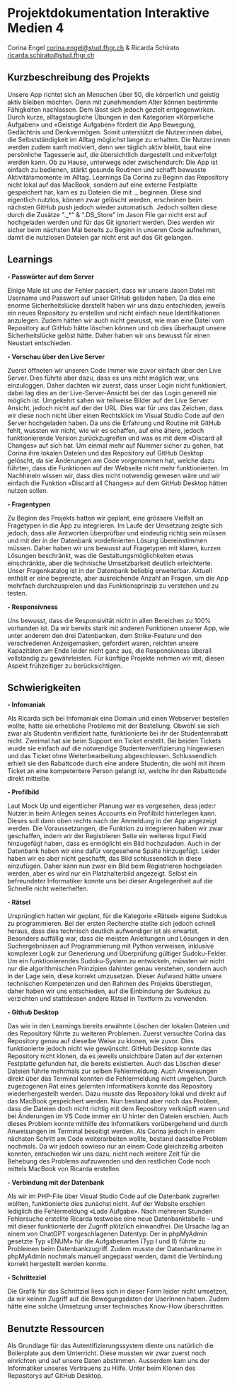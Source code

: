 # Projektdokumentation Interaktive Medien 4

Corina Engel corina.engel@stud.fhgr.ch & Ricarda Schirato ricarda.schirato@stud.fhgr.ch

## **Kurzbeschreibung des Projekts**

Unsere App richtet sich an Menschen über 50, die körperlich und geistig aktiv bleiben möchten. Denn mit zunehmendem Alter können bestimmte Fähigkeiten nachlassen. Dem lässt sich jedoch gezielt entgegenwirken. Durch kurze, alltagstaugliche Übungen in den Kategorien «Körperliche Aufgaben» und «Geistige Aufgaben» fördert die App Bewegung, Gedächtnis und Denkvermögen. Somit unterstützt die Nutzer:innen dabei, die Selbstständigkeit im Alltag möglichst lange zu erhalten.
Die Nutzer:innen werden zudem sanft motiviert, denn wer täglich aktiv bleibt, baut eine persönliche Tagesserie auf, die übersichtlich dargestellt und mitverfolgt werden kann.
Ob zu Hause, unterwegs oder zwischendurch: Die App ist einfach zu bedienen, stärkt gesunde Routinen und schafft bewusste Aktivitätsmomente im Alltag.
Learnings
Da Corina zu Beginn das Repository nicht lokal auf das MacBook, sondern auf eine externe Festplatte gespeichert hat, kam es zu Dateien die mit ._ beginnen. Diese sind eigentlich nutzlos, können zwar gelöscht werden, erscheinen beim nächsten GitHub push jedoch wieder automatisch. Jedoch sollten diese durch die Zusätze   "._*" & ".DS_Store" im Jason File gar nicht erst auf hochgeladen werden und für das Git ignoriert werden. Dies werden wir sicher beim nächsten Mal bereits zu Beginn in unseren Code aufnehmen, damit die nutzlosen Dateien gar nicht erst auf das Git gelangen. 

## Learnings

**-	Passwörter auf dem Server**

Einige Male ist uns der Fehler passiert, dass wir unsere Jason Datei mit Username und Passwort auf unser GitHub geladen haben. Da dies eine enorme Sicherheitslücke darstellt haben wir uns dazu entschieden, jeweils ein neues Repository zu erstellen und nicht einfach neue Identifikationen anzulegen. Zudem hätten wir auch nicht gewusst, wie man eine Datei vom Repository auf GitHub hätte löschen können und ob dies überhaupt unsere Sicherheitslücke gelöst hätte. Daher haben wir uns bewusst für einen Neustart entschieden. 

**-	Vorschau über den Live Server**

Zuerst öffneten wir unseren Code immer wie zuvor einfach über den Live Server. Dies führte aber dazu, dass es uns nicht möglich war, uns einzuloggen. Daher dachten wir zuerst, dass unser Login nicht funktioniert, dabei lag dies an der Live-Server-Ansicht bei der das Login generell nie möglich ist.
Umgekehrt sahen wir teilweise Bilder auf der Live Server Ansicht, jedoch nicht auf der der URL. Dies war für uns das Zeichen, dass wir diese noch nicht über einen Rechtsklick im Visual Studio Code auf den Server hochgeladen haben. 
Da uns die Erfahrung und Routine mit GitHub fehlt, wussten wir nicht, wie wir es schaffen, auf eine ältere, jedoch funktionierende Version zurückzugreifen und was es mit dem «Discard all Changes» auf sich hat. Um einmal mehr auf Nummer sicher zu gehen, hat Corina ihre lokalen Dateien und das Repository auf GitHub Desktop gelöscht, da sie Änderungen am Code vorgenommen hat, welche dazu führten, dass die Funktionen auf der Webseite nicht mehr funktionierten. Im Nachhinein wissen wir, dass dies nicht notwendig gewesen wäre und wir einfach die Funktion «Discard all Changes» auf dem GitHub Desktop hätten nutzen sollen. 

**-	Fragentypen**

Zu Beginn des Projekts hatten wir geplant, eine grössere Vielfalt an Fragetypen in die App zu integrieren. Im Laufe der Umsetzung zeigte sich jedoch, dass alle Antworten überprüfbar und eindeutig richtig sein müssen und mit der in der Datenbank vordefinierten Lösung übereinstimmen müssen. Daher haben wir uns bewusst auf Fragetypen mit klaren, kurzen Lösungen beschränkt, was die Gestaltungsmöglichkeiten etwas einschränkte, aber die technische Umsetzbarkeit deutlich erleichterte.
Unser Fragenkatalog ist in der Datenbank beliebig erweiterbar. Aktuell enthält er eine begrenzte, aber ausreichende Anzahl an Fragen, um die App mehrfach durchzuspielen und das Funktionsprinzip zu verstehen und zu testen.

**- Responsivness**

Uns bewusst, dass die Responsivität nicht in allen Bereichen zu 100% vorhanden ist. Da wir bereits stark mit anderen Funktionen unserer App, wie unter anderem den drei Datenbanken, dem Strike-Feature und den verschiedenen Anzeigemasken, gefordert waren, reichten unsere Kapazitäten am Ende leider nicht ganz aus, die Responsivness überall vollständig zu gewährleisten. Für künftige Projekte nehmen wir mit, diesen Aspekt frühzeitiger zu berücksichtigen.

## Schwierigkeiten

**-	Infomaniak**

Als Ricarda sich bei Infomaniak eine Domain und einen Webserver bestellen wollte, hatte sie erhebliche Probleme mit der Bestellung. Obwohl sie sich zwar als Studentin verifiziert hatte, funktionierte bei ihr der Studentenrabatt nicht. Zweimal hat sie beim Support ein Ticket erstellt. Bei beiden Tickets wurde sie einfach auf die notwendige Studentenverifizierung hingewiesen und das Ticket ohne Weiterbearbeitung abgeschlossen. Schlussendlich erhielt sie den Rabattcode durch eine andere Studentin, die wohl mit ihrem Ticket an eine kompetentere Person gelangt ist, welche ihr den Rabattcode direkt mitteilte.

**-	Profilbild**

Laut Mock Up und eigentlicher Planung war es vorgesehen, dass jede:r Nutzer:in beim Anlegen seines Accounts ein Profilbild hinterlegen kann. Dieses soll dann oben rechts nach der Anmeldung in der App angezeigt werden. Die Voraussetzungen, die Funktion zu integrieren haben wir zwar geschaffen, indem wir der Registrieren Seite ein weiteres Input Field hinzugefügt haben, dass es ermöglicht ein Bild hochzuladen. Auch in der Datenbank haben wir eine dafür vorgesehene Spalte hinzugefügt. Leider haben wir es aber nicht geschafft, das Bild schlussendlich in diese einzufügen. Daher kann nun zwar ein Bild beim Registrieren hochgeladen werden, aber es wird nur ein Platzhalterbild angezeigt. Selbst ein befreundeter Informatiker konnte uns bei dieser Angelegenheit auf die Schnelle nicht weiterhelfen. 

**-	Rätsel**

Ursprünglich hatten wir geplant, für die Kategorie «Rätsel» eigene Sudokus zu programmieren. Bei der ersten Recherche stellte sich jedoch schnell heraus, dass dies technisch deutlich aufwendiger ist als erwartet. Besonders auffällig war, dass die meisten Anleitungen und Lösungen in den Suchergebnissen auf Programmierung mit Python verweisen, inklusive komplexer Logik zur Generierung und Überprüfung gültiger Sudoku-Felder. Um ein funktionierendes Sudoku-System zu entwickeln, müssten wir nicht nur die algorithmischen Prinzipien dahinter genau verstehen, sondern auch in der Lage sein, diese korrekt umzusetzen. Dieser Aufwand hätte unsere technischen Kompetenzen und den Rahmen des Projekts überstiegen, daher haben wir uns entschieden, auf die Einbindung der Sudokus zu verzichten und stattdessen andere Rätsel in Textform zu verwenden.

**-	Github Desktop**

Das wie in den Learnings bereits erwähnte Löschen der lokalen Dateien und des Repository führte zu weiteren Problemen. Zuerst versuchte Corina das Repository genau auf dieselbe Weise zu klonen, wie zuvor. Dies funktionierte jedoch nicht wie gewünscht. GitHub Desktop konnte das Repository nicht klonen, da es jeweils unsichtbare Daten auf der externen Festplatte gefunden hat, die bereits existierten. Auch das Löschen dieser Dateien führte mehrmals zur selben Fehlermeldung. Auch Anweisungen direkt über das Terminal konnten die Fehlermeldung nicht umgehen. Durch zugezogenen Rat eines gelernten Informatikers konnte das Repository wiederhergestellt werden. Dazu musste das Repository lokal und direkt auf das MacBook gespeichert werden. Nun bestand aber noch das Problem, dass die Dateien doch nicht richtig mit dem Repository verknüpft waren und bei Änderungen im VS Code immer ein U hinter den Dateien erschien. Auch dieses Problem konnte mithilfe des Informatikers vorübergehend und durch Anweisungen im Terminal beseitigt werden. Als Corina jedoch in einem nächsten Schritt am Code weiterarbeiten wollte, bestand dasselbe Problem nochmals. Da wir jedoch sowieso nur an einem Code gleichzeitig arbeiten konnten, entschieden wir uns dazu, nicht noch weitere Zeit für die Behebung des Problems aufzuwenden und den restlichen Code noch mittels MacBook von Ricarda erstellen. 

**-	Verbindung mit der Datenbank**

Als wir im PHP-File über Visual Studio Code auf die Datenbank zugreifen wollten, funktionierte dies zunächst nicht. Auf der Website erschien lediglich die Fehlermeldung «Lade Aufgabe». Nach mehreren Stunden Fehlersuche erstellte Ricarda testweise eine neue Datenbanktabelle – und mit dieser funktionierte der Zugriff plötzlich einwandfrei. Die Ursache lag an einem von ChatGPT vorgeschlagenen Datentyp: Der in phpMyAdmin gesetzte Typ «ENUM» für die Aufgabenarten (Typ I und II) führte zu Problemen beim Datenbankzugriff. Zudem musste der Datenbankname in phpMyAdmin nochmals manuell angepasst werden, damit die Verbindung korrekt hergestellt werden konnte.

**- Schritteziel**

Die Grafik für das Schrittziel liess sich in dieser Form leider nicht umsetzen, da wir keinen Zugriff auf die Bewegungsdaten der UserInnen haben. Zudem hätte eine solche Umsetzung unser technisches Know-How überschritten.

## **Benutzte Ressourcen**

Als Grundlage für das Autentifizierungssystem diente uns natürlich die Boilerplate aus dem Unterricht. Diese mussten wir zwar zuerst noch einrichten und auf unsere Daten abstimmen. Ausserdem kam uns der Informatiker unseres Vertrauens zu Hilfe. Unter beim Klonen des Repositorys auf GitHub Desktop.
